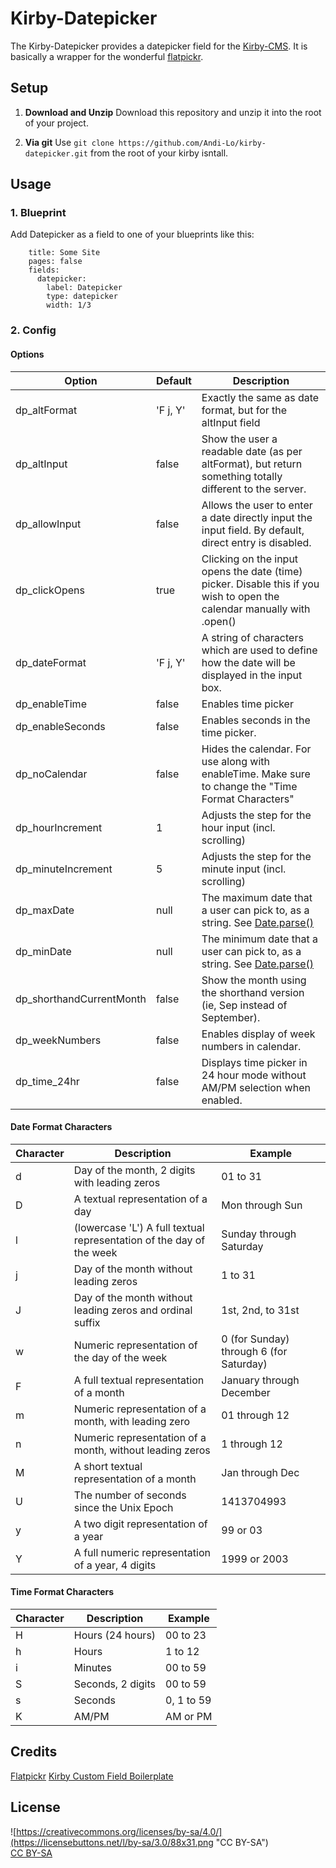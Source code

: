 # Kirby-Datepicker

The Kirby-Datepicker provides a datepicker field for the [Kirby-CMS](https://getkirby.com/). It is basically a wrapper for the wonderful [flatpickr](https://github.com/chmln/flatpickr).

## Setup

1. **Download and Unzip**
Download this repository and unzip it into the root of your project.

2. **Via git**
Use `git clone https://github.com/Andi-Lo/kirby-datepicker.git` from the root of your kirby isntall.

## Usage

### 1. Blueprint

Add Datepicker as a field to one of your blueprints like this:

```
    title: Some Site
    pages: false
    fields:
      datepicker:
        label: Datepicker
        type: datepicker
        width: 1/3

```

### 2. Config 

#### Options

| **Option** | **Default** | **Description** |
| -------- | -------- | -------- |
| dp_altFormat | 'F j, Y' | Exactly the same as date format, but for the altInput field |
| dp_altInput | false | Show the user a readable date (as per altFormat), but return something totally different to the server. |
| dp_allowInput | false | Allows the user to enter a date directly input the input field. By default, direct entry is disabled. |
| dp_clickOpens | true | Clicking on the input opens the date (time) picker. Disable this if you wish to open the calendar manually with .open() |
| dp_dateFormat | 'F j, Y' | A string of characters which are used to define how the date will be displayed in the input box. |
| dp_enableTime | false | Enables time picker |
| dp_enableSeconds | false | Enables seconds in the time picker. |
| dp_noCalendar | false | Hides the calendar. For use along with enableTime. Make sure to change the "Time Format Characters" |
| dp_hourIncrement | 1 | Adjusts the step for the hour input (incl. scrolling) |
| dp_minuteIncrement | 5 | Adjusts the step for the minute input (incl. scrolling) |
| dp_maxDate | null | The maximum date that a user can pick to, as a string. See [Date.parse()](https://developer.mozilla.org/en-US/docs/Web/JavaScript/Reference/Global_Objects/Date/parse) |
| dp_minDate | null | The minimum date that a user can pick to, as a string. See [Date.parse()](https://developer.mozilla.org/en-US/docs/Web/JavaScript/Reference/Global_Objects/Date/parse) |
| dp_shorthandCurrentMonth | false | Show the month using the shorthand version (ie, Sep instead of September). |
| dp_weekNumbers | false | Enables display of week numbers in calendar. |
| dp_time_24hr |  false | Displays time picker in 24 hour mode without AM/PM selection when enabled. |

#### Date Format Characters

| **Character** | **Description** | **Example** |
| -------- | -------- | -------- |
| d | Day of the month, 2 digits with leading zeros | 01 to 31 |
| D | A textual representation of a day | Mon through Sun |
| l | (lowercase 'L')   A full textual representation of the day of the week | Sunday through Saturday |
| j | Day of the month without leading zeros | 1 to 31 |
| J | Day of the month without leading zeros and ordinal suffix | 1st, 2nd, to 31st |
| w | Numeric representation of the day of the week | 0 (for Sunday) through 6 (for Saturday) |
| F | A full textual representation of a month | January through December |
| m | Numeric representation of a month, with leading zero | 01 through 12 |
| n | Numeric representation of a month, without leading zeros | 1 through 12 |
| M | A short textual representation of a month | Jan through Dec |
| U | The number of seconds since the Unix Epoch | 1413704993 |
| y | A two digit representation of a year | 99 or 03 |
| Y | A full numeric representation of a year, 4 digits | 1999 or 2003 |

#### Time Format Characters

| **Character** | **Description** | **Example** |
| -------- | -------- | -------- |
| H  | Hours (24 hours) | 00 to 23 |
| h  | Hours | 1 to 12 |
| i  | Minutes | 00 to 59 |
| S  | Seconds, 2 digits | 00 to 59 |
| s  | Seconds | 0, 1 to 59 |
| K  | AM/PM | AM or PM |

## Credits
[Flatpickr](https://github.com/chmln/flatpickr)
[Kirby Custom Field Boilerplate](https://github.com/jenstornell/kirby-boiler-field)

## License
![https://creativecommons.org/licenses/by-sa/4.0/](https://licensebuttons.net/l/by-sa/3.0/88x31.png "CC BY-SA")  
[CC BY-SA](https://creativecommons.org/licenses/by-sa/4.0/)
